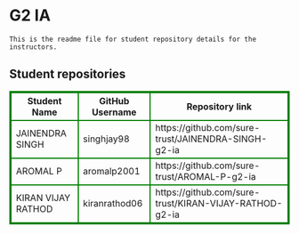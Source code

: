 # G2 IA
    This is the readme file for student repository details for the instructors.
## Student repositories 
<table style="border : 2px solid green; width:100%;">
<tr >
<th style="border : 2px solid green;">Student Name</th>
<th style="border : 2px solid green;">GitHub Username</th>
<th style="border : 2px solid green;">Repository link</th>
</tr>
<tr style="border : 2px solid green;">
<td style="border : 2px solid green;">JAINENDRA SINGH</td> 

<td style="border : 2px solid green;">singhjay98</td> 

<td style="border : 2px solid green;">https://github.com/sure-trust/JAINENDRA-SINGH-g2-ia</td> 
</tr>

<tr style="border : 2px solid green;">
<td style="border : 2px solid green;">AROMAL P</td> 

<td style="border : 2px solid green;">aromalp2001</td> 

<td style="border : 2px solid green;">https://github.com/sure-trust/AROMAL-P-g2-ia</td> 
</tr>

<tr style="border : 2px solid green;">
<td style="border : 2px solid green;">KIRAN VIJAY RATHOD</td> 

<td style="border : 2px solid green;">kiranrathod06</td> 

<td style="border : 2px solid green;">https://github.com/sure-trust/KIRAN-VIJAY-RATHOD-g2-ia</td> 
</tr>
